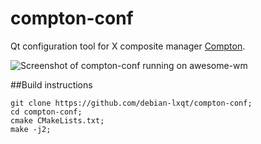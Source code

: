 # compton-conf

Qt configuration tool for X composite manager [Compton](https://github.com/chjj/compton).

![Screenshot of compton-conf running on awesome-wm](http://i.imgur.com/2fSiAx8.png)

##Build instructions
```
git clone https://github.com/debian-lxqt/compton-conf;
cd compton-conf;
cmake CMakeLists.txt;
make -j2;
```
